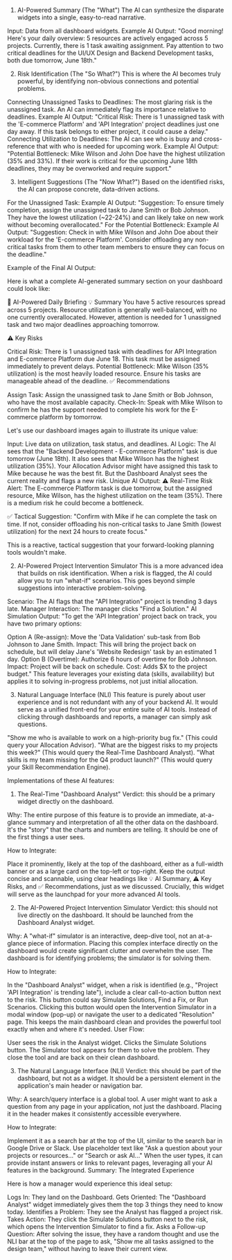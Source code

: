 1. AI-Powered Summary (The "What")
The AI can synthesize the disparate widgets into a single, easy-to-read narrative.

Input: Data from all dashboard widgets.
Example AI Output: "Good morning! Here's your daily overview: 5 resources are actively engaged across 5 projects. Currently, there is 1 task awaiting assignment. Pay attention to two critical deadlines for the UI/UX Design and Backend Development tasks, both due tomorrow, June 18th."



2. Risk Identification (The "So What?")
This is where the AI becomes truly powerful, by identifying non-obvious connections and potential problems.

Connecting Unassigned Tasks to Deadlines: The most glaring risk is the unassigned task. An AI can immediately flag its importance relative to deadlines.
Example AI Output: "Critical Risk: There is 1 unassigned task with the 'E-commerce Platform' and 'API Integration' project deadlines just one day away. If this task belongs to either project, it could cause a delay."
Connecting Utilization to Deadlines: The AI can see who is busy and cross-reference that with who is needed for upcoming work.
Example AI Output: "Potential Bottleneck: Mike Wilson and John Doe have the highest utilization (35% and 33%). If their work is critical for the upcoming June 18th deadlines, they may be overworked and require support."



3. Intelligent Suggestions (The "Now What?")
Based on the identified risks, the AI can propose concrete, data-driven actions.

For the Unassigned Task:
Example AI Output: "Suggestion: To ensure timely completion, assign the unassigned task to Jane Smith or Bob Johnson. They have the lowest utilization (~22-24%) and can likely take on new work without becoming overallocated."
For the Potential Bottleneck:
Example AI Output: "Suggestion: Check in with Mike Wilson and John Doe about their workload for the 'E-commerce Platform'. Consider offloading any non-critical tasks from them to other team members to ensure they can focus on the deadline." 



Example of the Final AI Output:

Here is what a complete AI-generated summary section on your dashboard could look like:

🤖 AI-Powered Daily Briefing
💡 Summary
You have 5 active resources spread across 5 projects. Resource utilization is generally well-balanced, with no one currently overallocated. However, attention is needed for 1 unassigned task and two major deadlines approaching tomorrow.

⚠️ Key Risks

Critical Risk: There is 1 unassigned task with deadlines for API Integration and E-commerce Platform due June 18. This task must be assigned immediately to prevent delays.
Potential Bottleneck: Mike Wilson (35% utilization) is the most heavily loaded resource. Ensure his tasks are manageable ahead of the deadline.
✅ Recommendations

Assign Task: Assign the unassigned task to Jane Smith or Bob Johnson, who have the most available capacity.
Check-In: Speak with Mike Wilson to confirm he has the support needed to complete his work for the E-commerce platform by tomorrow.


Let's use our dashboard images again to illustrate its unique value:

Input: Live data on utilization, task status, and deadlines.
AI Logic: The AI sees that the "Backend Development - E-commerce Platform" task is due tomorrow (June 18th). It also sees that Mike Wilson has the highest utilization (35%). Your Allocation Advisor might have assigned this task to Mike because he was the best fit. But the Dashboard Analyst sees the current reality and flags a new risk.
Unique AI Output:
⚠️ Real-Time Risk Alert: The E-commerce Platform task is due tomorrow, but the assigned resource, Mike Wilson, has the highest utilization on the team (35%). There is a medium risk he could become a bottleneck.

✅ Tactical Suggestion: "Confirm with Mike if he can complete the task on time. If not, consider offloading his non-critical tasks to Jane Smith (lowest utilization) for the next 24 hours to create focus."

This is a reactive, tactical suggestion that your forward-looking planning tools wouldn't make.

2. AI-Powered Project Intervention Simulator
This is a more advanced idea that builds on risk identification. When a risk is flagged, the AI could allow you to run "what-if" scenarios. This goes beyond simple suggestions into interactive problem-solving.

Scenario: The AI flags that the "API Integration" project is trending 3 days late.
Manager Interaction: The manager clicks "Find a Solution."
AI Simulation Output:
"To get the 'API Integration' project back on track, you have two primary options:

Option A (Re-assign): Move the 'Data Validation' sub-task from Bob Johnson to Jane Smith. Impact: This will bring the project back on schedule, but will delay Jane's 'Website Redesign' task by an estimated 1 day.
Option B (Overtime): Authorize 6 hours of overtime for Bob Johnson. Impact: Project will be back on schedule. Cost: Adds $X to the project budget."
This feature leverages your existing data (skills, availability) but applies it to solving in-progress problems, not just initial allocation.

3. Natural Language Interface (NLI)
This feature is purely about user experience and is not redundant with any of your backend AI. It would serve as a unified front-end for your entire suite of AI tools. Instead of clicking through dashboards and reports, a manager can simply ask questions.

"Show me who is available to work on a high-priority bug fix." (This could query your Allocation Advisor).
"What are the biggest risks to my projects this week?" (This would query the Real-Time Dashboard Analyst).
"What skills is my team missing for the Q4 product launch?" (This would query your Skill Recommendation Engine).


Implementations of these AI features:

1. The Real-Time "Dashboard Analyst"
Verdict: this should be a primary widget directly on the dashboard.

Why: The entire purpose of this feature is to provide an immediate, at-a-glance summary and interpretation of all the other data on the dashboard. It's the "story" that the charts and numbers are telling. It should be one of the first things a user sees.

How to Integrate:

Place it prominently, likely at the top of the dashboard, either as a full-width banner or as a large card on the top-left or top-right.
Keep the output concise and scannable, using clear headings like 💡 AI Summary, ⚠️ Key Risks, and ✅ Recommendations, just as we discussed.
Crucially, this widget will serve as the launchpad for your more advanced AI tools.


2. The AI-Powered Project Intervention Simulator
Verdict: this should not live directly on the dashboard. It should be launched from the Dashboard Analyst widget.

Why: A "what-if" simulator is an interactive, deep-dive tool, not an at-a-glance piece of information. Placing this complex interface directly on the dashboard would create significant clutter and overwhelm the user. The dashboard is for identifying problems; the simulator is for solving them.

How to Integrate:

In the "Dashboard Analyst" widget, when a risk is identified (e.g., "Project 'API Integration' is trending late"), include a clear call-to-action button next to the risk.
This button could say Simulate Solutions, Find a Fix, or Run Scenarios.
Clicking this button would open the Intervention Simulator in a modal window (pop-up) or navigate the user to a dedicated "Resolution" page. This keeps the main dashboard clean and provides the powerful tool exactly when and where it's needed.
User Flow:

User sees the risk in the Analyst widget.
Clicks the Simulate Solutions button.
The Simulator tool appears for them to solve the problem.
They close the tool and are back on their clean dashboard.


3. The Natural Language Interface (NLI)
Verdict: this should be part of the dashboard, but not as a widget. It should be a persistent element in the application's main header or navigation bar.

Why: A search/query interface is a global tool. A user might want to ask a question from any page in your application, not just the dashboard. Placing it in the header makes it consistently accessible everywhere.

How to Integrate:

Implement it as a search bar at the top of the UI, similar to the search bar in Google Drive or Slack.
Use placeholder text like "Ask a question about your projects or resources..." or "Search or ask AI..."
When the user types, it can provide instant answers or links to relevant pages, leveraging all your AI features in the background.
Summary: The Integrated Experience


Here is how a manager would experience this ideal setup:

Logs In: They land on the Dashboard.
Gets Oriented: The "Dashboard Analyst" widget immediately gives them the top 3 things they need to know today.
Identifies a Problem: They see the Analyst has flagged a project risk.
Takes Action: They click the Simulate Solutions button next to the risk, which opens the Intervention Simulator to find a fix.
Asks a Follow-up Question: After solving the issue, they have a random thought and use the NLI bar at the top of the page to ask, "Show me all tasks assigned to the design team," without having to leave their current view.